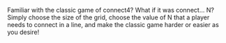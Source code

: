 Familiar with the classic game of connect4? What if it was connect... N? Simply choose the size of the grid, choose the value of N that a player needs to connect in a line, and make the classic game harder or easier as you desire!
